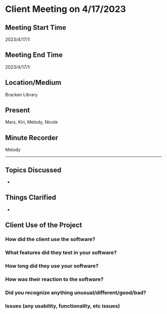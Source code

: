 # Client Meeting on 4/17/2023

## Meeting Start Time
2023/4/17/1:

## Meeting End Time
2023/4/17/1:

## Location/Medium
Bracken Library

## Present
Mars, Kiri, Melody, Nicole

## Minute Recorder
Melody

---

## Topics Discussed
- 
## Things Clarified
- 
## Client Use of the Project
### How did the client use the software?

### What features did they test in your software?

### How long did they use your software?

### How was their reaction to the software?

### Did you recognize anything unusual/different/good/bad?

### Issues (any usability, functionality, etc issues)
